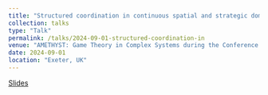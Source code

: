 ```yaml
---
title: "Structured coordination in continuous spatial and strategic domains"
collection: talks
type: "Talk"
permalink: /talks/2024-09-01-structured-coordination-in
venue: "AMETHYST: Game Theory in Complex Systems during the Conference on Complex Systems"
date: 2024-09-01
location: "Exeter, UK"
---
```


[Slides](http://jmcalis.github.io/files/McAlisterCCSPresentation.pdf)

